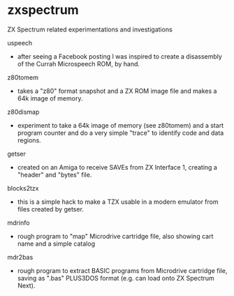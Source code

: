 # zxspectrum
ZX Spectrum related experimentations and investigations

uspeech
* after seeing a Facebook posting I was inspired to create a disassembly of the Currah Microspeech ROM, by hand.

z80tomem
* takes a "z80" format snapshot and a ZX ROM image file and makes a 64k image of memory.

z80dismap
* experiment to take a 64k image of memory (see z80tomem) and a start program counter and do a very simple "trace" to identify code and data regions.

getser
* created on an Amiga to receive SAVEs from ZX Interface 1, creating a "header" and "bytes" file.

blocks2tzx
* this is a simple hack to make a TZX usable in a modern emulator from files created by getser.

mdrinfo
* rough program to "map" Microdrive cartridge file, also showing cart name and a simple catalog

mdr2bas
* rough program to extract BASIC programs from Microdrive cartridge file, saving as ".bas" PLUS3DOS format (e.g. can load onto ZX Spectrum Next).
